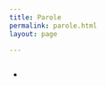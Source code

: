 ```yaml
---
title: Parole
permalink: parole.html
layout: page

---
```

<style type="text/css">
ul li { text-align: left; } ul { display: inline-block; }
</style>

* 